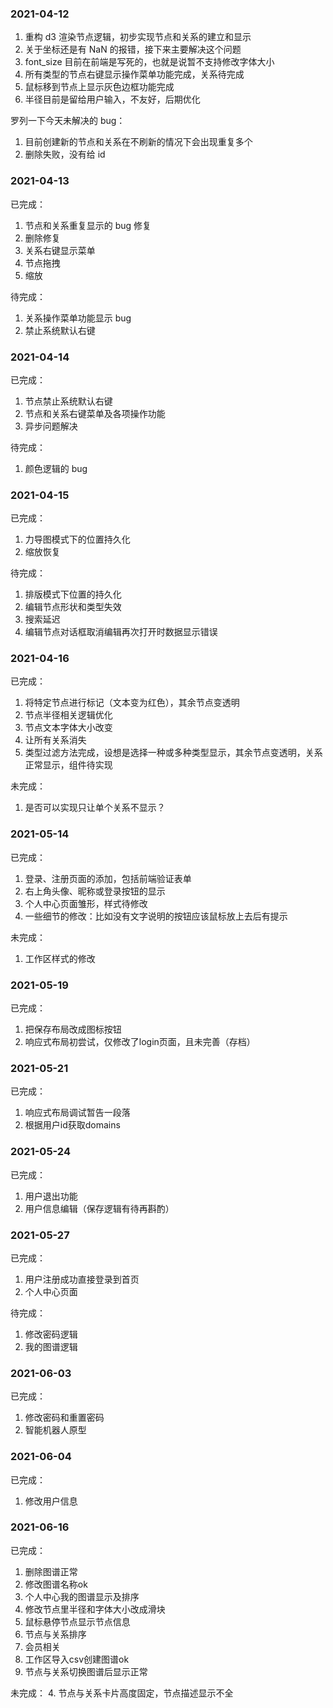 ### 2021-04-12

1. 重构 d3 渲染节点逻辑，初步实现节点和关系的建立和显示
2. 关于坐标还是有 NaN 的报错，接下来主要解决这个问题
3. font_size 目前在前端是写死的，也就是说暂不支持修改字体大小
4. 所有类型的节点右键显示操作菜单功能完成，关系待完成
5. 鼠标移到节点上显示灰色边框功能完成
6. 半径目前是留给用户输入，不友好，后期优化

罗列一下今天未解决的 bug：

1. 目前创建新的节点和关系在不刷新的情况下会出现重复多个
2. 删除失败，没有给 id



### 2021-04-13

已完成：

1. 节点和关系重复显示的 bug 修复
2. 删除修复
3. 关系右键显示菜单
4. 节点拖拽
5. 缩放



待完成：

1. 关系操作菜单功能显示 bug
2. 禁止系统默认右键





### 2021-04-14

已完成：

1. 节点禁止系统默认右键
2. 节点和关系右键菜单及各项操作功能
3. 异步问题解决



待完成：

1. 颜色逻辑的 bug





### 2021-04-15

已完成：

1. 力导图模式下的位置持久化
2. 缩放恢复



待完成：

1. 排版模式下位置的持久化
2. 编辑节点形状和类型失效
3. 搜索延迟
4. 编辑节点对话框取消编辑再次打开时数据显示错误





### 2021-04-16

已完成：

1. 将特定节点进行标记（文本变为红色），其余节点变透明
2. 节点半径相关逻辑优化
3. 节点文本字体大小改变
4. 让所有关系消失
5. 类型过滤方法完成，设想是选择一种或多种类型显示，其余节点变透明，关系正常显示，组件待实现



未完成：

1. 是否可以实现只让单个关系不显示？

### 2021-05-14

已完成：
1. 登录、注册页面的添加，包括前端验证表单
2. 右上角头像、昵称或登录按钮的显示
3. 个人中心页面雏形，样式待修改
4. 一些细节的修改：比如没有文字说明的按钮应该鼠标放上去后有提示

未完成：
1. 工作区样式的修改

### 2021-05-19
已完成：
1. 把保存布局改成图标按钮
2. 响应式布局初尝试，仅修改了login页面，且未完善（存档）


### 2021-05-21
已完成：
1. 响应式布局调试暂告一段落
2. 根据用户id获取domains


### 2021-05-24
已完成：
1. 用户退出功能
2. 用户信息编辑（保存逻辑有待再斟酌）

### 2021-05-27
已完成：
1. 用户注册成功直接登录到首页
2. 个人中心页面

待完成：
1. 修改密码逻辑
2. 我的图谱逻辑

### 2021-06-03

已完成：

1. 修改密码和重置密码
2. 智能机器人原型

### 2021-06-04

已完成：

1. 修改用户信息

### 2021-06-16
已完成：
1. 删除图谱正常
2. 修改图谱名称ok
3. 个人中心我的图谱显示及排序
4. 修改节点里半径和字体大小改成滑块
5. 鼠标悬停节点显示节点信息
6. 节点与关系排序
7. 会员相关
8. 工作区导入csv创建图谱ok
9. 节点与关系切换图谱后显示正常

未完成：
4. 节点与关系卡片高度固定，节点描述显示不全
